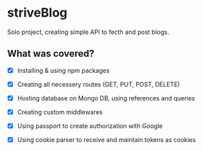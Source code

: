 # striveBlog

Solo project, creating simple API to fecth and post blogs.

## What was covered?
- [x] Installing & using npm packages
- [x] Creating all necessery routes (GET, PUT, POST, DELETE) 
- [x] Hosting database on Mongo DB, using references and queries
- [x] Creating custom middlewares
- [x] Using passport to create authorization with Google
- [x] Using cookie parser to receive and maintain tokens as cookies


